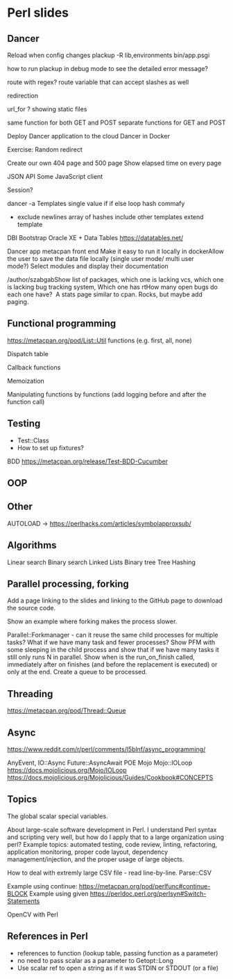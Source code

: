 # Perl slides


## Dancer

Reload when config changes
plackup -R lib,environments bin/app.psgi

  how to run plackup in debug mode to see the detailed error message?

route with regex?
route variable that can accept slashes as well

redirection

url_for ?
showing static
files

same function for both GET and POST
separate functions for GET and POST

Deploy Dancer application to the cloud
Dancer in Docker

Exercise: Random redirect

Create our own 404 page and 500 page
Show elapsed time on every page

JSON API
Some JavaScript client

Session?

dancer -a
Templates
   single value
   if
   if else
   loop
   hash
   commafy
   - exclude newlines
   array of hashes
   include other templates
   extend template

DBI
Bootstrap
Oracle XE + Data Tables  https://datatables.net/


Dancer app metacpan front end
Make it easy to run it locally in dockerAllow the user to save the data file locally (single user mode/ multi user mode?) Select modules and display their documentation

/author/szabgabShow list of packages, which one is lacking vcs, which one is lacking bug tracking system, Which one has rtHow many open bugs do each one have? 
A stats page similar to cpan. Rocks, but maybe add paging. 


## Functional programming

https://metacpan.org/pod/List::Util    functions (e.g. first, all, none)

Dispatch table

Callback functions

Memoization

Manipulating functions by functions (add logging before and after the function call)


## Testing

- Test::Class
- How to set up fixtures?

BDD https://metacpan.org/release/Test-BDD-Cucumber


## OOP


## Other

AUTOLOAD -> https://perlhacks.com/articles/symbolapproxsub/

## Algorithms

Linear search
Binary search
Linked Lists
Binary tree
Tree
Hashing


## Parallel processing, forking

Add a page linking to the slides and linking to the GitHub page to download the source code.

Show an example where forking makes the process slower.

Parallel::Forkmanager - can it reuse the same child processes for multiple tasks?
What if we have many task and fewer processes?
Show PFM with some sleeping in the child process and show that if we have
many tasks it still only runs N in parallel.
Show when is the run_on_finish called, immediately after on finishes (and before the replacement is executed)
or only at the end.
Create a queue to be processed.

## Threading

https://metacpan.org/pod/Thread::Queue

## Async

https://www.reddit.com/r/perl/comments/l5blnf/async_programming/

AnyEvent, IO::Async
Future::AsyncAwait
POE
Mojo
Mojo::IOLoop  https://docs.mojolicious.org/Mojo/IOLoop
https://docs.mojolicious.org/Mojolicious/Guides/Cookbook#CONCEPTS



## Topics

The global scalar special variables.

About large-scale software development in Perl. I understand Perl syntax and scripting very well, but how do I apply that to a large organization using perl?
Example topics: automated testing, code review, linting, refactoring, application monitoring, proper code layout, dependency management/injection, and the proper usage of large objects.

How to deal with extremly large CSV file - read line-by-line.
Parse::CSV

Example using continue: https://metacpan.org/pod/perlfunc#continue-BLOCK
Example using given https://perldoc.perl.org/perlsyn#Switch-Statements


OpenCV with Perl

## References in Perl

* references to function (lookup table, passing function as a parameter)
* no need to pass scalar as a parameter to Getopt::Long
* Use scalar ref to open a string as if it was STDIN or STDOUT (or a file)

